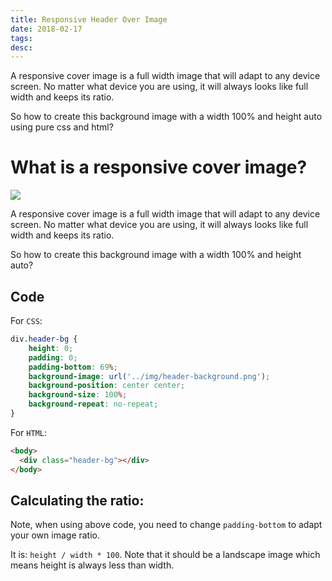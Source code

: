 ```yaml
---
title: Responsive Header Over Image
date: 2018-02-17
tags:
desc:
---
```


A responsive cover image is a full width image that will adapt to any device screen. No matter what device you are using, it will always looks like full width and keeps its ratio.

So how to create this background image with a width 100% and height auto using pure css and html?

<!--more-->

# What is a responsive cover image?
![](20180217_015116_451665mW.png)

A responsive cover image is a full width image that will adapt to any device screen. No matter what device you are using, it will always looks like full width and keeps its ratio.

So how to create this background image with a width 100% and height auto?

## Code
For `CSS`:

```css
div.header-bg {
    height: 0;
    padding: 0;
    padding-bottom: 69%;
    background-image: url('../img/header-background.png');
    background-position: center center;
    background-size: 100%;
    background-repeat: no-repeat;
}
```

For `HTML`:

```html
<body>
  <div class="header-bg"></div>
</body>
```

## Calculating the ratio:
Note, when using above code, you need to change `padding-bottom` to adapt your own image ratio.

It is: `height / width * 100`. Note that it should be a landscape image which means height is always less than width.
